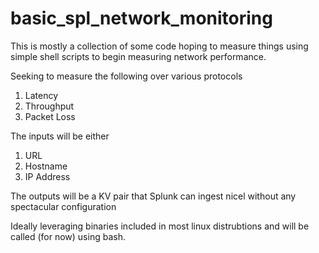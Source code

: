 # basic_spl_network_monitoring

This is mostly a collection of some code hoping to measure things using simple shell scripts to begin measuring network performance.

Seeking to measure the following over various protocols

1. Latency
2. Throughput 
3. Packet Loss

The inputs will be either

1. URL
2. Hostname
3. IP Address

The outputs will be a KV pair that Splunk can ingest nicel without any spectacular configuration

Ideally leveraging binaries included in most linux distrubtions and will be called (for now) using bash.
